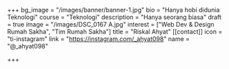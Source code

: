 +++
bg_image = "/images/banner/banner-1.jpg"
bio = "Hanya hobi didunia Teknologi"
course = "Teknologi"
description = "Hanya seorang biasa"
draft = true
image = "/images/DSC_0167 A.jpg"
interest = ["Web Dev & Design Rumah Sakha", "Tim Rumah Sakha"]
title = "Riskal Ahyat"
[[contact]]
icon = "ti-instagram"
link = "https://instagram.com/_ahyat098"
name = "@_ahyat098"

+++
